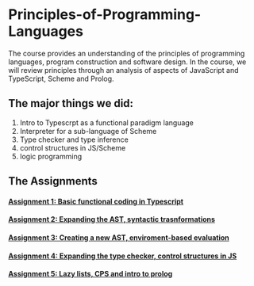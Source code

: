 # Principles-of-Programming-Languages

The course provides an understanding of the principles of programming languages, program construction and software design. In the course, we will review principles through an analysis of aspects of JavaScript and TypeScript, Scheme and Prolog.

## The major things we did:
1. Intro to Typescrpt as a functional paradigm language
2. Interpreter for a sub-language of Scheme
3. Type checker and type inference
4. control structures in JS/Scheme
5. logic programming

## The Assignments

#### [Assignment 1: Basic functional coding in Typescript](https://www.cs.bgu.ac.il/~ppl202/wiki.files/assignments/assignment1/PPL_2020_Assignment_1.pdf)
#### [Assignment 2: Expanding the AST, syntactic trasnformations](https://www.cs.bgu.ac.il/~ppl202/wiki.files/assignments/Assignment_2.pdf)
#### [Assignment 3: Creating a new AST, enviroment-based evaluation](https://www.cs.bgu.ac.il/~ppl202/wiki.files/hw3-202%20(5)_.pdf)
#### [Assignment 4: Expanding the type checker, control structures in JS](https://www.cs.bgu.ac.il/~ppl202/wiki.files/assignments/assignment4.pdf)
#### [Assignment 5: Lazy lists, CPS and intro to prolog](https://www.cs.bgu.ac.il/~ppl202/wiki.files/assignments/Assignment_5.pdf)

